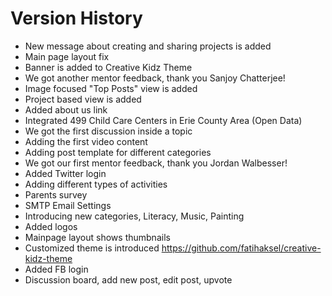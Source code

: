 # Version History

* New message about creating and sharing projects is added
* Main page layout fix
* Banner is added to Creative Kidz Theme
* We got another mentor feedback, thank you Sanjoy Chatterjee!
* Image focused "Top Posts" view is added
* Project based view is added
* Added about us link
* Integrated 499 Child Care Centers in Erie County Area (Open Data)
* We got the first discussion inside a topic
* Adding the first video content
* Adding post template for different categories
* We got our first mentor feedback, thank you Jordan Walbesser!
* Added Twitter login
* Adding different types of activities
* Parents survey
* SMTP Email Settings
* Introducing new categories, Literacy, Music, Painting
* Added logos
* Mainpage layout shows thumbnails
* Customized theme is introduced https://github.com/fatihaksel/creative-kidz-theme
* Added FB login
* Discussion board, add new post, edit post, upvote
